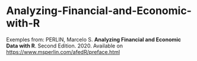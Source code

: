 # Analyzing-Financial-and-Economic-with-R
Exemples from:
PERLIN, Marcelo S. **Analyzing Financial and Economic Data with R**. Second Edition. 2020. Available on [<https://www.msperlin.com/afedR/preface.html>](https://www.msperlin.com/afedR/preface.html)
